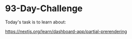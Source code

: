 # 93-Day-Challenge

Today's task is to learn about:

https://nextjs.org/learn/dashboard-app/partial-prerendering
